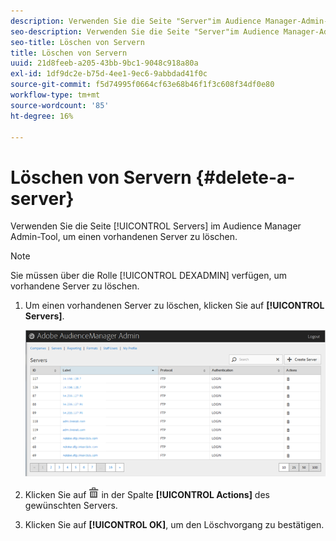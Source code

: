 ```yaml
---
description: Verwenden Sie die Seite "Server"im Audience Manager-Admin-Tool, um einen vorhandenen Server zu löschen.
seo-description: Verwenden Sie die Seite "Server"im Audience Manager-Admin-Tool, um einen vorhandenen Server zu löschen.
seo-title: Löschen von Servern
title: Löschen von Servern
uuid: 21d8feeb-a205-43bb-9bc1-9048c918a80a
exl-id: 1df9dc2e-b75d-4ee1-9ec6-9abbdad41f0c
source-git-commit: f5d74995f0664cf63e68b46f1f3c608f34df0e80
workflow-type: tm+mt
source-wordcount: '85'
ht-degree: 16%

---
```


# Löschen von Servern {#delete-a-server}

Verwenden Sie die Seite [!UICONTROL Servers] im Audience Manager Admin-Tool, um einen vorhandenen Server zu löschen.

<!-- t_delete_server.xml -->

>[!NOTE]
>
>Sie müssen über die Rolle [!UICONTROL DEXADMIN] verfügen, um vorhandene Server zu löschen.

1. Um einen vorhandenen Server zu löschen, klicken Sie auf **[!UICONTROL Servers]**.

   ![Schrittergebnis](assets/servers.png)

1. Klicken Sie auf ![](assets/icon_delete.png) in der Spalte **[!UICONTROL Actions]** des gewünschten Servers.
1. Klicken Sie auf **[!UICONTROL OK]**, um den Löschvorgang zu bestätigen.
